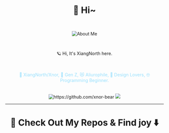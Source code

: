 <h1 align="center"> 👋 Hi~ </h1>
<br>

<p align="center">
  <img align="center" alt="About Me" src="https://github-readme-stats.vercel.app/api?username=xnor-bear&show_icons=true" />
</p>
<br>
<p align="center">
 🪐 Hi, It's XiangNorth here.
</p>
<br>
 
<p align="center">
  <span style="color: #97DFFD">🥰 XiangNorth/Xnor, 🤖 Gen Z, 😻 Aliurophile, 🎨 Design Lovers, 🤓 Programming Beginner.
  </span>
  <br> <br>
  <br>
  <img src="https://komarev.com/ghpvc/?username=xnor-bear&label=+Peek-a-boo pals+" alt="https://github.com/xnor-bear" />
  <img src="https://img.shields.io/badge/dynamic/json?style=flat&labelColor=black&color=%23ffa116&label=Solved&query=solvedOverTotal&url=https%3A%2F%2Fleetcode-badge.vercel.app%2Fapi%2Fusers%2FXiangNorth&logo=leetcode&logoColor=yellow" />
</p>


<hr>

<h1  align="center">🧐 Check Out My Repos & Find joy ⬇️</h1>
